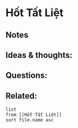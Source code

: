 # Hốt Tất Liệt


## Notes


## Ideas & thoughts:


## Questions:


## Related:
```dataview
list
from [[Hốt Tất Liệt]]
sort file.name asc
```
